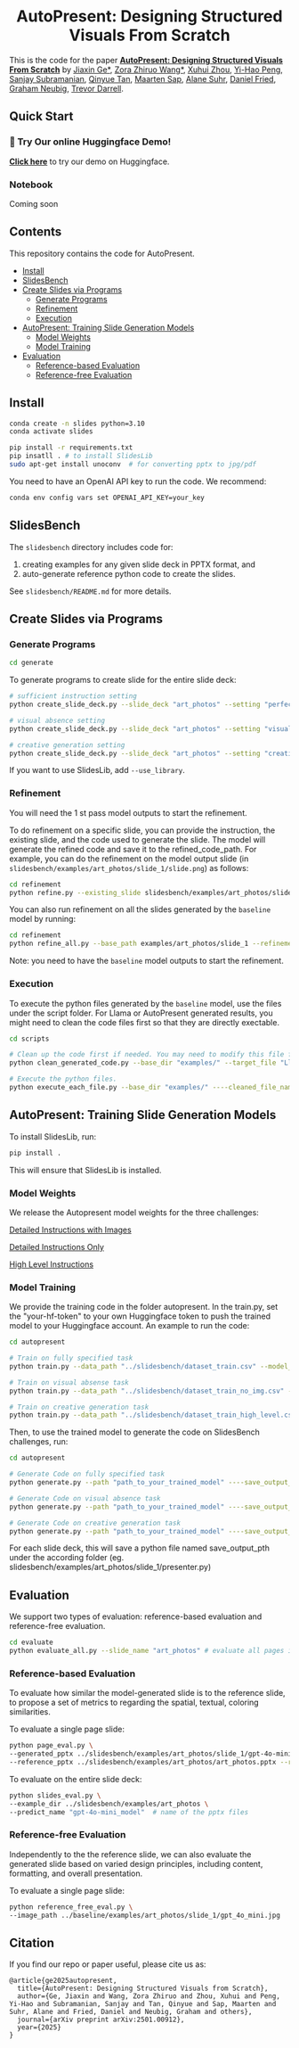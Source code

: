 <div align="center">
  <h1>AutoPresent: Designing Structured Visuals From Scratch</h1>
</div>

This is the code for the paper [**AutoPresent: Designing Structured Visuals From Scratch**](https://www.arxiv.org/abs/2501.00912) by [Jiaxin Ge*](https://jiaxin.ge/), [Zora Zhiruo Wang*](https://zorazrw.github.io/), [Xuhui Zhou](https://xuhuiz.com/), [Yi-Hao Peng](https://www.yihaopeng.tw/), [Sanjay Subramanian](https://people.eecs.berkeley.edu/~sanjayss/), [Qinyue Tan](https://openreview.net/profile?id=~Qinyue_Tan1), [Maarten Sap](https://maartensap.com/), [Alane Suhr](https://www.alanesuhr.com/), [Daniel Fried](https://dpfried.github.io/), [Graham Neubig](https://www.phontron.com/), [Trevor Darrell](https://people.eecs.berkeley.edu/~trevor/).

## Quick Start

### 🌟 Try Our online Huggingface Demo!  

[**Click here**](https://huggingface.co/spaces/JiaxinGe/AutoPresent) to try our demo on Huggingface.  

### Notebook

Coming soon

## Contents
This repository contains the code for AutoPresent.

- [Install](#install)
- [SlidesBench](#slidesbench)
- [Create Slides via Programs](#create-slides-via-programs)
  - [Generate Programs](#generate-programs)
  - [Refinement](#refinement)
  - [Execution](#execution)
- [AutoPresent: Training Slide Generation Models](#autopresent-training-slide-generation-models)
  - [Model Weights](#model-weights)
  - [Model Training](#model-training)
- [Evaluation](#evaluation)
  - [Reference-based Evaluation](#reference-based-evaluation)
  - [Reference-free Evaluation](#reference-free-evaluation)

## Install

```bash
conda create -n slides python=3.10
conda activate slides

pip install -r requirements.txt
pip insatll . # to install SlidesLib
sudo apt-get install unoconv  # for converting pptx to jpg/pdf
```

You need to have an OpenAI API key to run the code. We recommend:

```bash
conda env config vars set OPENAI_API_KEY=your_key
```

## SlidesBench

The `slidesbench` directory includes code for:

1. creating examples for any given slide deck in PPTX format, and
2. auto-generate reference python code to create the slides.

See `slidesbench/README.md` for more details.


## Create Slides via Programs

### Generate Programs

```bash
cd generate
```

To generate programs to create slide for the entire slide deck:

```bash
# sufficient instruction setting
python create_slide_deck.py --slide_deck "art_photos" --setting "perfect"

# visual absence setting
python create_slide_deck.py --slide_deck "art_photos" --setting "visual"

# creative generation setting
python create_slide_deck.py --slide_deck "art_photos" --setting "creative"
```

If you want to use SlidesLib, add `--use_library`.

### Refinement
You will need the 1 st pass model outputs to start the refinement. 

To do refinement on a specific slide, you can provide the instruction, the existing slide, and the code used to generate the slide. The model will generate the refined code and save it to the refined_code_path. For example, you can do the refinement on the model output slide (in `slidesbench/examples/art_photos/slide_1/slide.png`) as follows:

```bash
cd refinement
python refine.py --existing_slide slidesbench/examples/art_photos/slide_1/slide.png --existing_code slidesbench/examples/art_photos/slide_1/original_code.py --instruction_path instruction.txt --refined_code_path refined_code.py --refinement_type fully_specified
```

You can also run refinement on all the slides generated by the `baseline` model by running:
```bash
cd refinement
python refine_all.py --base_path examples/art_photos/slide_1 --refinement_type fully_specified
```

Note: you need to have the `baseline` model outputs to start the refinement.

### Execution
To execute the python files generated by the `baseline` model, use the files under the script folder. For Llama or AutoPresent generated results, you might need to clean the code files first so that they are directly exectable.
```bash
cd scripts

# Clean up the code first if needed. You may need to modify this file for different baseline models. 
python clean_generated_code.py --base_dir "examples/" --target_file "Llama.py"

# Execute the python files.
python execute_each_file.py --base_dir "examples/" ----cleaned_file_name "cleaned_Llama.py"
```       
     
## AutoPresent: Training Slide Generation Models

To install SlidesLib, run:
```bash
pip install .
```
This will ensure that SlidesLib is installed.

### Model Weights
We release the Autopresent model weights for the three challenges:

[Detailed Instructions with Images](https://huggingface.co/JiaxinGe/llama-3.1-8b-autopresent_high_level)

[Detailed Instructions Only](https://huggingface.co/JiaxinGe/llama-3.1-8b-autopresent_detailed_instruction)

[High Level Instructions](https://huggingface.co/JiaxinGe/llama-3.1-8b-autopresent_high_level)

### Model Training

We provide the training code in the folder autopresent. 
In the train.py, set the "your-hf-token" to your own Huggingface token to push the trained model to your Huggingface account.
An example to run the code:
```bash
cd autopresent

# Train on fully specified task
python train.py --data_path "../slidesbench/dataset_train.csv" --model_name "meta-llama/Llama-3.1-8B-Instruct" --finetuned_model_name "Your_Huggingface_Account/Slide_llama_3.1_fully_specified"

# Train on visual absense task
python train.py --data_path "../slidesbench/dataset_train_no_img.csv" --model_name "meta-llama/Llama-3.1-8B-Instruct" --finetuned_model_name "Your_Huggingface_Account/Slide_llama_3.1_visual_absence"

# Train on creative generation task
python train.py --data_path "../slidesbench/dataset_train_high_level.csv" --model_name "meta-llama/Llama-3.1-8B-Instruct" --finetuned_model_name "Your_Huggingface_Account/Slide_llama_3.1_creative_generation"
```
Then, to use the trained model to generate the code on SlidesBench challenges, run:
```bash
cd autopresent

# Generate Code on fully specified task
python generate.py --path "path_to_your_trained_model" ----save_output_pth "presenter_fully_specified.py" --dataset_path "../slidesbench/dataset_test_fully_specified.csv"

# Generate Code on visual absence task
python generate.py --path "path_to_your_trained_model" ----save_output_pth "presenter_visual_absence.py" --dataset_path "../slidesbench/dataset_test_visual_absence.csv"

# Generate Code on creative generation task
python generate.py --path "path_to_your_trained_model" ----save_output_pth "presenter_creative_generation.py" --dataset_path "../slidesbench/dataset_test_high_level.csv"
```
For each slide deck, this will save a python file named save_output_pth under the according folder (eg. slidesbench/examples/art_photos/slide_1/presenter.py)

## Evaluation

We support two types of evaluation: reference-based evaluation and reference-free evaluation.

```bash
cd evaluate
python evaluate_all.py --slide_name "art_photos" # evaluate all pages in the slide deck
```

### Reference-based Evaluation

To evaluate how similar the model-generated slide is to the reference slide, to propose a set of metrics to regarding the spatial, textual, coloring similarities.

To evaluate a single page slide:

```bash
python page_eval.py \
--generated_pptx ../slidesbench/examples/art_photos/slide_1/gpt-4o-mini_model.pptx --generated_page 0 \
--reference_pptx ../slidesbench/examples/art_photos/art_photos.pptx --reference_page 0
```

To evaluate on the entire slide deck:

```bash
python slides_eval.py \
--example_dir ../slidesbench/examples/art_photos \
--predict_name "gpt-4o-mini_model"  # name of the pptx files
```

### Reference-free Evaluation

Independently to the the reference slide, we can also evaluate the generated slide based on varied design principles, including content, formatting, and overall presentation.

To evaluate a single page slide:

```bash
python reference_free_eval.py \
--image_path ../baseline/examples/art_photos/slide_1/gpt_4o_mini.jpg
```

## Citation
If you find our repo or paper useful, please cite us as:

```
@article{ge2025autopresent,
  title={AutoPresent: Designing Structured Visuals from Scratch},
  author={Ge, Jiaxin and Wang, Zora Zhiruo and Zhou, Xuhui and Peng, Yi-Hao and Subramanian, Sanjay and Tan, Qinyue and Sap, Maarten and Suhr, Alane and Fried, Daniel and Neubig, Graham and others},
  journal={arXiv preprint arXiv:2501.00912},
  year={2025}
}
```
